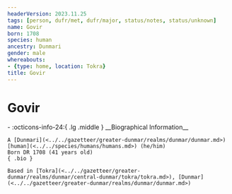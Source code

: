 ```yaml
---
headerVersion: 2023.11.25
tags: [person, dufr/met, dufr/major, status/notes, status/unknown]
name: Govir
born: 1708
species: human
ancestry: Dunmari
gender: male
whereabouts:
- {type: home, location: Tokra}
title: Govir
---
```

# Govir
<div class="grid cards ext-narrow-margin ext-one-column" markdown>
- :octicons-info-24:{ .lg .middle } __Biographical Information__

    A [Dunmari](<../../gazetteer/greater-dunmar/realms/dunmar/dunmar.md>) [human](<../../species/humans/humans.md>) (he/him)  
    Born DR 1708 (41 years old)  
    { .bio }

    Based in [Tokra](<../../gazetteer/greater-dunmar/realms/dunmar/central-dunmar/tokra/tokra.md>), [Dunmar](<../../gazetteer/greater-dunmar/realms/dunmar/dunmar.md>)
</div>


